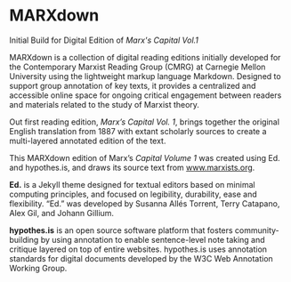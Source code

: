 # MARXdown
Initial Build for Digital Edition of *Marx's Capital Vol.1*

MARXdown is a collection of digital reading editions initially developed for the Contemporary Marxist Reading Group (CMRG) at Carnegie Mellon University using the lightweight markup language Markdown. Designed to support group annotation of key texts, it provides a centralized and accessible online space for ongoing critical engagement between readers and materials related to the study of Marxist theory.

Out first reading edition, *Marx’s Capital Vol. 1*, brings together the original English translation from 1887 with extant scholarly sources to create a multi-layered annotated edition of the text.

This MARXdown edition of Marx’s *Capital Volume 1* was created using Ed. and hypothes.is, and draws its source text from www.marxists.org.

**Ed.** is a Jekyll theme designed for textual editors based on minimal computing principles, and focused on legibility, durability, ease and flexibility. “Ed.” was developed by Susanna Allés Torrent, Terry Catapano, Alex Gil, and Johann Gillium.

**hypothes.is** is an open source software platform that fosters community-building by using annotation to enable sentence-level note taking and critique layered on top of entire websites. hypothes.is uses annotation standards for digital documents developed by the W3C Web Annotation Working Group.
